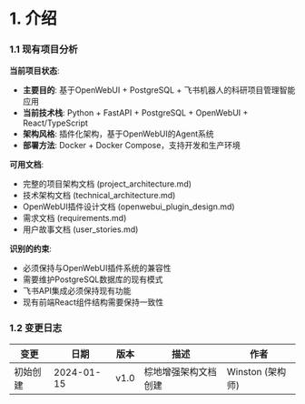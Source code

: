 # 1. 介绍

### 1.1 现有项目分析

**当前项目状态**:
- **主要目的**: 基于OpenWebUI + PostgreSQL + 飞书机器人的科研项目管理智能应用
- **当前技术栈**: Python + FastAPI + PostgreSQL + OpenWebUI + React/TypeScript
- **架构风格**: 插件化架构，基于OpenWebUI的Agent系统
- **部署方法**: Docker + Docker Compose，支持开发和生产环境

**可用文档**:
- 完整的项目架构文档 (project_architecture.md)
- 技术架构文档 (technical_architecture.md) 
- OpenWebUI插件设计文档 (openwebui_plugin_design.md)
- 需求文档 (requirements.md)
- 用户故事文档 (user_stories.md)

**识别的约束**:
- 必须保持与OpenWebUI插件系统的兼容性
- 需要维护PostgreSQL数据库的现有模式
- 飞书API集成必须保持现有功能
- 现有前端React组件结构需要保持一致性

### 1.2 变更日志

| 变更 | 日期 | 版本 | 描述 | 作者 |
|------|------|------|------|------|
| 初始创建 | 2024-01-15 | v1.0 | 棕地增强架构文档创建 | Winston (架构师) |
